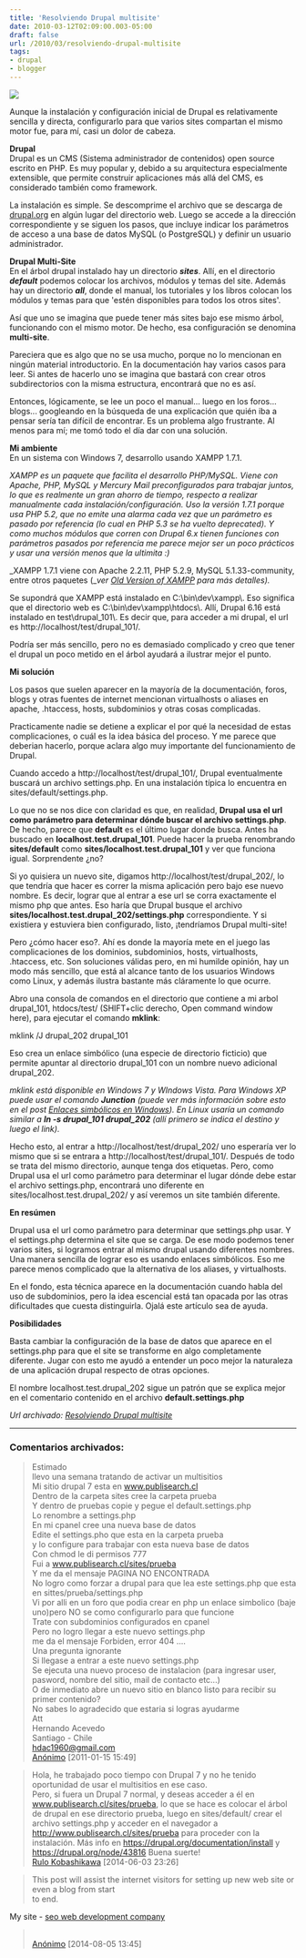 ```yaml
---
title: 'Resolviendo Drupal multisite'
date: 2010-03-12T02:09:00.003-05:00
draft: false
url: /2010/03/resolviendo-drupal-multisite
tags: 
- drupal
- blogger
---
```


[![](https://2.bp.blogspot.com/_K2xwnQ4Llso/S5npftXwF6I/AAAAAAAAAZ4/jCw57lVO100/s320/drupal_multisite.png)](https://2.bp.blogspot.com/_K2xwnQ4Llso/S5npftXwF6I/AAAAAAAAAZ4/jCw57lVO100/s1600-h/drupal_multisite.png)

Aunque la instalación y configuración inicial de Drupal es relativamente sencilla y directa, configurarlo para que varios sites compartan el mismo motor fue, para mí, casi un dolor de cabeza.  
  
**Drupal**  
Drupal es un CMS (Sistema administrador de contenidos) open source escrito en PHP. Es muy popular y, debido a su arquitectura especialmente extensible, que permite construir aplicaciones más allá del CMS, es considerado también como framework.  
  
La instalación es simple. Se descomprime el archivo que se descarga de [drupal.org](http://drupal.org/) en algún lugar del directorio web. Luego se accede a la dirección correspondiente y se siguen los pasos, que incluye indicar los parámetros de acceso a una base de datos MySQL (o PostgreSQL) y definir un usuario administrador.  
  
**Drupal Multi-Site**  
En el árbol drupal instalado hay un directorio _**sites**_. Allí, en el directorio _**default**_ podemos colocar los archivos, módulos y temas del site. Además hay un directorio _**all**_, donde el manual, los tutoriales y los libros colocan los módulos y temas para que 'estén disponibles para todos los otros sites'.  
  
Así que uno se imagina que puede tener más sites bajo ese mismo árbol, funcionando con el mismo motor. De hecho, esa configuración se denomina **multi-site**.  
  
Pareciera que es algo que no se usa mucho, porque no lo mencionan en ningún material introductorio. En la documentación hay varios casos para leer. Si antes de hacerlo uno se imagina que bastará con crear otros subdirectorios con la misma estructura, encontrará que no es así.  
  
Entonces, lógicamente, se lee un poco el manual... luego en los foros... blogs... googleando en la búsqueda de una explicación que quién iba a pensar sería tan difícil de encontrar. Es un problema algo frustrante. Al menos para mí; me tomó todo el día dar con una solución.  
  
**Mi ambiente**  
En un sistema con Windows 7, desarrollo usando XAMPP 1.7.1.  
  
_XAMPP es un paquete que facilita el desarrollo PHP/MySQL. Viene con Apache, PHP, MySQL y Mercury Mail preconfigurados para trabajar juntos, lo que es realmente un gran ahorro de tiempo, respecto a realizar manualmente cada instalación/configuración. Uso la versión 1.7.1 porque usa PHP 5.2, que no emite una alarma cada vez que un parámetro es pasado por referencia (lo cual en PHP 5.3 se ha vuelto deprecated). Y como muchos módulos que corren con Drupal 6.x tienen funciones con parámetros pasados por referencia me parece mejor ser un poco prácticos y usar una versión menos que la ultimita :)_  
  
_XAMPP 1.7.1 viene con Apache 2.2.11, PHP 5.2.9, MySQL 5.1.33-community, entre otros paquetes (__ver [Old Version of XAMPP](http://www.oldapps.com/xampp.php?old_xampp=44) para más detalles)._  
  
Se supondrá que XAMPP está instalado en C:\\bin\\dev\\xampp\\. Eso significa que el directorio web es C:\\bin\\dev\\xampp\\htdocs\\. Allí, Drupal 6.16 está instalado en test\\drupal\_101\\. Es decir que, para acceder a mi drupal, el url es http://localhost/test/drupal\_101/.  
  
Podría ser más sencillo, pero no es demasiado complicado y creo que tener el drupal un poco metido en el árbol ayudará a ilustrar mejor el punto.  
  

**Mi solución**

Los pasos que suelen aparecer en la mayoría de la documentación, foros, blogs y otras fuentes de internet mencionan virtualhosts o aliases en apache, .htaccess, hosts, subdominios y otras cosas complicadas.  
  
Practicamente nadie se detiene a explicar el por qué la necesidad de estas complicaciones, o cuál es la idea básica del proceso. Y me parece que deberian hacerlo, porque aclara algo muy importante del funcionamiento de Drupal.  
  
Cuando accedo a http://localhost/test/drupal\_101/, Drupal eventualmente buscará un archivo settings.php. En una instalación típica lo encuentra en sites/default/settings.php.  
  
Lo que no se nos dice con claridad es que, en realidad, **Drupal usa el url como parámetro para determinar dónde buscar el archivo settings.php**. De hecho, parece que **default** es el último lugar donde busca. Antes ha buscado en **localhost.test.drupal\_101**. Puede hacer la prueba renombrando **sites/default** como **sites/localhost.test.drupal\_101** y ver que funciona igual. Sorprendente ¿no?  
  
Si yo quisiera un nuevo site, digamos http://localhost/test/drupal\_202/, lo que tendría que hacer es correr la misma aplicación pero bajo ese nuevo nombre. Es decir, lograr que al entrar a ese url se corra exactamente el mismo php que antes. Eso haría que Drupal busque el archivo **sites/localhost.test.drupal\_202/settings.php** correspondiente. Y si existiera y estuviera bien configurado, listo, ¡tendríamos Drupal multi-site!  
  
Pero ¿cómo hacer eso?. Ahí es donde la mayoría mete en el juego las complicaciones de los dominios, subdominios, hosts, virtualhosts, .htaccess, etc. Son soluciones válidas pero, en mi humilde opinión, hay un modo más sencillo, que está al alcance tanto de los usuarios Windows como Linux, y además ilustra bastante más cláramente lo que ocurre.  
  
Abro una consola de comandos en el directorio que contiene a mi arbol drupal\_101, htdocs/test/ (SHIFT+clic derecho, Open command window here), para ejecutar el comando **mklink**:  
  

mklink /J drupal\_202 drupal\_101

  
Eso crea un enlace simbólico (una especie de directorio ficticio) que permite apuntar al directorio drupal\_101 con un nombre nuevo adicional drupal\_202.  
  
_mklink está disponible en Windows 7 y WIndows Vista. Para Windows XP puede usar el comando **Junction** (puede ver más información sobre esto en el post [Enlaces simbólicos en Windows](https://akcdev.blogspot.com/2010/03/enlaces-simbolicos-en-windows.html)). En Linux usaría un comando similar a **ln -s drupal\_101 drupal\_202** (allí primero se indica el destino y luego el link)._  
  
Hecho esto, al entrar a http://localhost/test/drupal\_202/ uno esperaría ver lo mismo que si se entrara a http://localhost/test/drupal\_101/. Después de todo se trata del mismo directorio, aunque tenga dos etiquetas. Pero, como Drupal usa el url como parámetro para determinar el lugar dónde debe estar el archivo settings.php, encontrará uno diferente en sites/localhost.test.drupal\_202/ y así veremos un site también diferente.  
  

**En resúmen**

Drupal usa el url como parámetro para determinar que settings.php usar. Y el settings.php determina el site que se carga. De ese modo podemos tener varios sites, si logramos entrar al mismo drupal usando diferentes nombres. Una manera sencilla de lograr eso es usando enlaces simbólicos. Eso me parece menos complicado que la alternativa de los aliases, y virtualhosts.  
  
En el fondo, esta técnica aparece en la documentación cuando habla del uso de subdominios, pero la idea escencial está tan opacada por las otras dificultades que cuesta distinguirla. Ojalá este artículo sea de ayuda.  
  

**Posibilidades**

Basta cambiar la configuración de la base de datos que aparece en el settings.php para que el site se transforme en algo completamente diferente. Jugar con esto me ayudó a entender un poco mejor la naturaleza de una aplicación drupal respecto de otras opciones.  
  
El nombre localhost.test.drupal\_202 sigue un patrón que se explica mejor en el comentario contenido en el archivo **default.settings.php**

_*Url archivado: [Resolviendo Drupal multisite](https://akcdev.blogspot.com/2010/03/resolviendo-drupal-multisite.html)*_

---
### Comentarios archivados:

>
> Estimado  
llevo una semana tratando de activar un multisitios  
Mi sitio drupal 7 esta en www.publisearch.cl  
Dentro de la carpeta sites cree la carpeta prueba  
Y dentro de pruebas copie y pegue el default.settings.php  
Lo renombre a settings.php  
En mi cpanel cree una nueva base de datos  
Edite el settings.pho que esta en la carpeta prueba  
y lo configure para trabajar con esta nueva base de datos  
Con chmod le di permisos 777  
Fui a www.publisearch.cl/sites/prueba  
Y me da el mensaje PAGINA NO ENCONTRADA  
No logro como forzar a drupal para que lea este settings.php que esta  
en sittes/prueba/settings.php  
Vi por alli en un foro que podia crear en php un enlace simbolico (baje uno)pero NO se como configurarlo para que funcione  
Trate con subdominios configurados en cpanel  
Pero no logro llegar a este nuevo settings.php  
me da el mensaje Forbiden, error 404 ....  
Una pregunta ignorante  
Si llegase a entrar a este nuevo settings.php  
Se ejecuta una nuevo proceso de instalacion (para ingresar user, pasword, nombre del sitio, mail de contacto etc...)  
O de inmediato abre un nuevo sitio en blanco listo para recibir su primer contenido?  
No sabes lo agradecido que estaria si logras ayudarme  
Att  
Hernando Acevedo  
Santiago - Chile  
hdac1960@gmail.com
> \
> [Anónimo](# "noreply@blogger.com") [2011-01-15 15:49]

>
> Hola, he trabajado poco tiempo con Drupal 7 y no he tenido oportunidad de usar el multisitios en ese caso.  
Pero, si fuera un Drupal 7 normal, y deseas acceder a él en www.publisearch.cl/sites/prueba, lo que se hace es colocar el árbol de drupal en ese directorio prueba, luego en sites/default/ crear el archivo settings.php y acceder en el navegador a http://www.publisearch.cl/sites/prueba para proceder con la instalación. Más info en https://drupal.org/documentation/install y https://drupal.org/node/43816 Buena suerte!
> \
> [Rulo Kobashikawa](https://www.blogger.com/profile/07020497448167262255 "noreply@blogger.com") [2014-06-03 23:26]

>
> This post will assist the internet visitors for setting up new web site or even a blog from start  
to end.  
  
My site - [seo web development company](https://www.youtube.com/watch?v=QRrPhWYXfRA)
> \
> [Anónimo](# "noreply@blogger.com") [2014-08-05 13:45]
